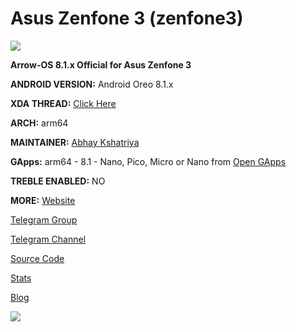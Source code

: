 # Asus Zenfone 3 (zenfone3)
![](https://github.com/ArrowOS/getting_started/raw/master/etc/logo.png?raw=true)

**Arrow-OS 8.1.x Official for Asus Zenfone 3**

**ANDROID VERSION:** Android Oreo 8.1.x 

**XDA THREAD:** [Click Here](https://forum.xda-developers.com/zenfone-3/development/rom-arrowos-ze520kl-ze552kl-t3822867)

**ARCH:** arm64

**MAINTAINER:** [Abhay Kshatriya](https://t.me/vegeto1806)

**GApps:** arm64 - 8.1 - Nano, Pico, Micro or Nano from [Open GApps](opengapps.org)

**TREBLE ENABLED:** NO

**MORE:**
[Website](https://arrowos.net)

[Telegram Group](https://t.me/arrowos)

[Telegram Channel](https://t.me/arrow_os)

[Source Code](https://github.com/arrowos)

[Stats](https://stats.arrowos.net)

[Blog](https://blog.arrowos.net)

![](https://cdn2.gsmarena.com/vv/pics/asus/asus-zenfone-3-ZE520KL.jpg)
